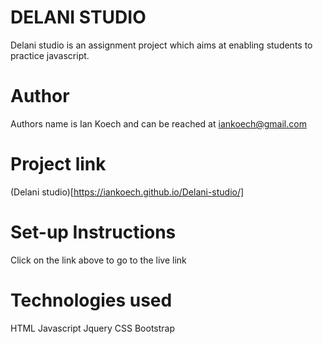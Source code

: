 # DELANI STUDIO
 
Delani studio is an assignment project which aims at enabling students to practice javascript.

# Author
Authors name is Ian Koech and can be reached at iankoech@gmail.com

# Project link
(Delani studio)[https://iankoech.github.io/Delani-studio/]

# Set-up Instructions
Click on the link above to go to the live link

# Technologies used
HTML
Javascript
Jquery
CSS
Bootstrap